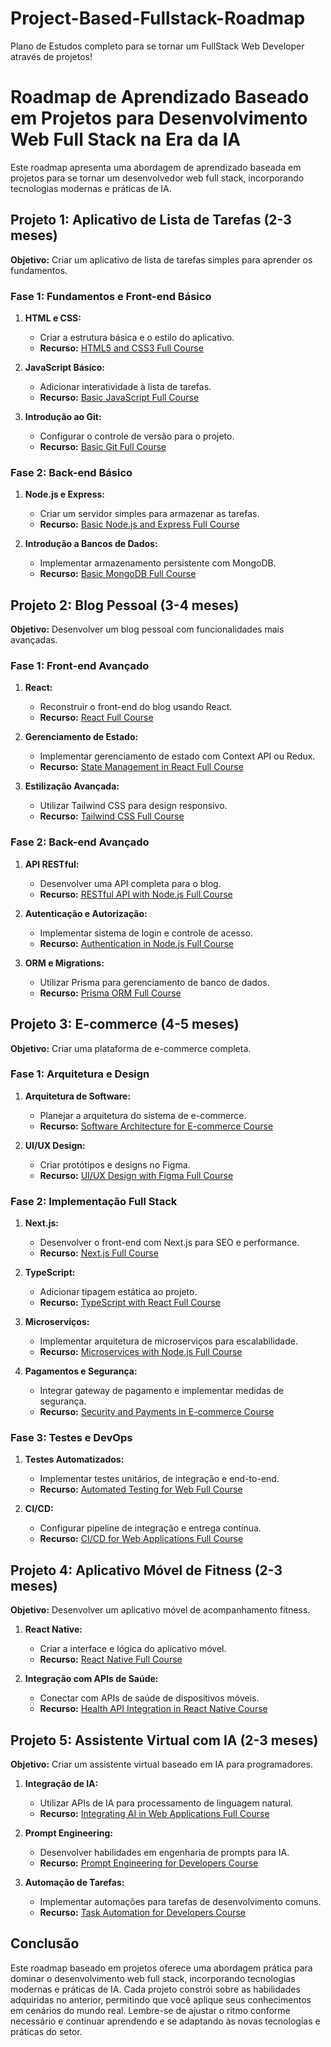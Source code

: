 # Project-Based-Fullstack-Roadmap
Plano de Estudos completo para se tornar um FullStack Web Developer através de projetos!

# Roadmap de Aprendizado Baseado em Projetos para Desenvolvimento Web Full Stack na Era da IA

Este roadmap apresenta uma abordagem de aprendizado baseada em projetos para se tornar um desenvolvedor web full stack, incorporando tecnologias modernas e práticas de IA.

## Projeto 1: Aplicativo de Lista de Tarefas (2-3 meses)
**Objetivo:** Criar um aplicativo de lista de tarefas simples para aprender os fundamentos.

### Fase 1: Fundamentos e Front-end Básico
1. **HTML e CSS:**
   - Criar a estrutura básica e o estilo do aplicativo.
   - **Recurso:** [HTML5 and CSS3 Full Course](https://www.youtube.com/results?search_query=HTML5+and+CSS3+Full+Course)

2. **JavaScript Básico:**
   - Adicionar interatividade à lista de tarefas.
   - **Recurso:** [Basic JavaScript Full Course](https://www.youtube.com/results?search_query=Basic+JavaScript+Full+Course)

3. **Introdução ao Git:**
   - Configurar o controle de versão para o projeto.
   - **Recurso:** [Basic Git Full Course](https://www.youtube.com/results?search_query=Basic+Git+Full+Course)

### Fase 2: Back-end Básico
1. **Node.js e Express:**
   - Criar um servidor simples para armazenar as tarefas.
   - **Recurso:** [Basic Node.js and Express Full Course](https://www.youtube.com/results?search_query=Basic+Node.js+and+Express+Full+Course)

2. **Introdução a Bancos de Dados:**
   - Implementar armazenamento persistente com MongoDB.
   - **Recurso:** [Basic MongoDB Full Course](https://www.youtube.com/results?search_query=Basic+MongoDB+Full+Course)

## Projeto 2: Blog Pessoal (3-4 meses)
**Objetivo:** Desenvolver um blog pessoal com funcionalidades mais avançadas.

### Fase 1: Front-end Avançado
1. **React:**
   - Reconstruir o front-end do blog usando React.
   - **Recurso:** [React Full Course](https://www.youtube.com/results?search_query=React+Full+Course)

2. **Gerenciamento de Estado:**
   - Implementar gerenciamento de estado com Context API ou Redux.
   - **Recurso:** [State Management in React Full Course](https://www.youtube.com/results?search_query=State+Management+in+React+Full+Course)

3. **Estilização Avançada:**
   - Utilizar Tailwind CSS para design responsivo.
   - **Recurso:** [Tailwind CSS Full Course](https://www.youtube.com/results?search_query=Tailwind+CSS+Full+Course)

### Fase 2: Back-end Avançado
1. **API RESTful:**
   - Desenvolver uma API completa para o blog.
   - **Recurso:** [RESTful API with Node.js Full Course](https://www.youtube.com/results?search_query=RESTful+API+with+Node.js+Full+Course)

2. **Autenticação e Autorização:**
   - Implementar sistema de login e controle de acesso.
   - **Recurso:** [Authentication in Node.js Full Course](https://www.youtube.com/results?search_query=Authentication+in+Node.js+Full+Course)

3. **ORM e Migrations:**
   - Utilizar Prisma para gerenciamento de banco de dados.
   - **Recurso:** [Prisma ORM Full Course](https://www.youtube.com/results?search_query=Prisma+ORM+Full+Course)

## Projeto 3: E-commerce (4-5 meses)
**Objetivo:** Criar uma plataforma de e-commerce completa.

### Fase 1: Arquitetura e Design
1. **Arquitetura de Software:**
   - Planejar a arquitetura do sistema de e-commerce.
   - **Recurso:** [Software Architecture for E-commerce Course](https://www.youtube.com/results?search_query=Software+Architecture+for+E-commerce+Course)

2. **UI/UX Design:**
   - Criar protótipos e designs no Figma.
   - **Recurso:** [UI/UX Design with Figma Full Course](https://www.youtube.com/results?search_query=UI%2FUX+Design+with+Figma+Full+Course)

### Fase 2: Implementação Full Stack
1. **Next.js:**
   - Desenvolver o front-end com Next.js para SEO e performance.
   - **Recurso:** [Next.js Full Course](https://www.youtube.com/results?search_query=Next.js+Full+Course)

2. **TypeScript:**
   - Adicionar tipagem estática ao projeto.
   - **Recurso:** [TypeScript with React Full Course](https://www.youtube.com/results?search_query=TypeScript+with+React+Full+Course)

3. **Microserviços:**
   - Implementar arquitetura de microserviços para escalabilidade.
   - **Recurso:** [Microservices with Node.js Full Course](https://www.youtube.com/results?search_query=Microservices+with+Node.js+Full+Course)

4. **Pagamentos e Segurança:**
   - Integrar gateway de pagamento e implementar medidas de segurança.
   - **Recurso:** [Security and Payments in E-commerce Course](https://www.youtube.com/results?search_query=Security+and+Payments+in+E-commerce+Course)

### Fase 3: Testes e DevOps
1. **Testes Automatizados:**
   - Implementar testes unitários, de integração e end-to-end.
   - **Recurso:** [Automated Testing for Web Full Course](https://www.youtube.com/results?search_query=Automated+Testing+for+Web+Full+Course)

2. **CI/CD:**
   - Configurar pipeline de integração e entrega contínua.
   - **Recurso:** [CI/CD for Web Applications Full Course](https://www.youtube.com/results?search_query=CI%2FCD+for+Web+Applications+Full+Course)

## Projeto 4: Aplicativo Móvel de Fitness (2-3 meses)
**Objetivo:** Desenvolver um aplicativo móvel de acompanhamento fitness.

1. **React Native:**
   - Criar a interface e lógica do aplicativo móvel.
   - **Recurso:** [React Native Full Course](https://www.youtube.com/results?search_query=React+Native+Full+Course)

2. **Integração com APIs de Saúde:**
   - Conectar com APIs de saúde de dispositivos móveis.
   - **Recurso:** [Health API Integration in React Native Course](https://www.youtube.com/results?search_query=Health+API+Integration+in+React+Native+Course)

## Projeto 5: Assistente Virtual com IA (2-3 meses)
**Objetivo:** Criar um assistente virtual baseado em IA para programadores.

1. **Integração de IA:**
   - Utilizar APIs de IA para processamento de linguagem natural.
   - **Recurso:** [Integrating AI in Web Applications Full Course](https://www.youtube.com/results?search_query=Integrating+AI+in+Web+Applications+Full+Course)

2. **Prompt Engineering:**
   - Desenvolver habilidades em engenharia de prompts para IA.
   - **Recurso:** [Prompt Engineering for Developers Course](https://www.youtube.com/results?search_query=Prompt+Engineering+for+Developers+Course)

3. **Automação de Tarefas:**
   - Implementar automações para tarefas de desenvolvimento comuns.
   - **Recurso:** [Task Automation for Developers Course](https://www.youtube.com/results?search_query=Task+Automation+for+Developers+Course)

## Conclusão

Este roadmap baseado em projetos oferece uma abordagem prática para dominar o desenvolvimento web full stack, incorporando tecnologias modernas e práticas de IA. Cada projeto constrói sobre as habilidades adquiridas no anterior, permitindo que você aplique seus conhecimentos em cenários do mundo real. Lembre-se de ajustar o ritmo conforme necessário e continuar aprendendo e se adaptando às novas tecnologias e práticas do setor.
